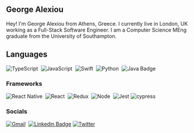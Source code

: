 ## George Alexiou
Hey! I'm George Alexiou from Athens, Greece. I currently live in London, UK working as a Full-Stack Software Engineer. I am a Computer Science MEng graduate from the University of Southampton.

## Languages

![TypeScript](https://img.shields.io/badge/TypeScript-007ACC?style=flat-square&logo=typescript&logoColor=white)
&nbsp;![JavaScript](https://img.shields.io/badge/javascript-%23323330.svg?style=for-the-badge&logo=javascript&logoColor=%23F7DF1E)
&nbsp;![Swift](https://img.shields.io/badge/swift-F54A2A?style=for-the-badge&logo=swift&logoColor=white)
&nbsp;![Python](https://img.shields.io/badge/python-3670A0?style=for-the-badge&logo=python&logoColor=ffdd54)
&nbsp;![Java Badge](https://img.shields.io/badge/Dart-0175C2?style=flat-square&logo=dart&logoColor=white)

### Frameworks

![React Native](https://img.shields.io/badge/react_native-%2320232a.svg?style=for-the-badge&logo=react&logoColor=%2361DAFB)
&nbsp;![React](https://img.shields.io/badge/react-%2320232a.svg?style=for-the-badge&logo=react&logoColor=%2361DAFB)
&nbsp;![Redux](https://img.shields.io/badge/Redux-593D88?style=flat-square&logo=redux&logoColor=white)
&nbsp;![Node](https://img.shields.io/badge/Node.js-339933?style=flat-squaree&logo=nodedotjs&logoColor=white)
&nbsp;![Jest](https://img.shields.io/badge/-jest-%23C21325?style=for-the-badge&logo=jest&logoColor=white)
![cypress](https://img.shields.io/badge/-cypress-%23E5E5E5?style=for-the-badge&logo=cypress&logoColor=058a5e)

### Socials

[![Gmail](https://img.shields.io/badge/Gmail-D14836?style=for-the-badge&logo=gmail&logoColor=white&link=mailto:george@alexiou.xyz)](mailto:george@alexiou.xyz)
&nbsp;[![Linkedin Badge](https://img.shields.io/badge/linkedin-%230077B5.svg?style=for-the-badge&logo=linkedin&logoColor=white&link=https://www.linkedin.com/in/george-alexiou-41ab44167/)](https://www.linkedin.com/in/george-alexiou-41ab44167/)
[![Twitter](https://img.shields.io/badge/Twitter-%231DA1F2.svg?style=for-the-badge&logo=Twitter&logoColor=white&link=https://twitter.com/georgealexiou)](https://twitter.com/georgealexiou)
